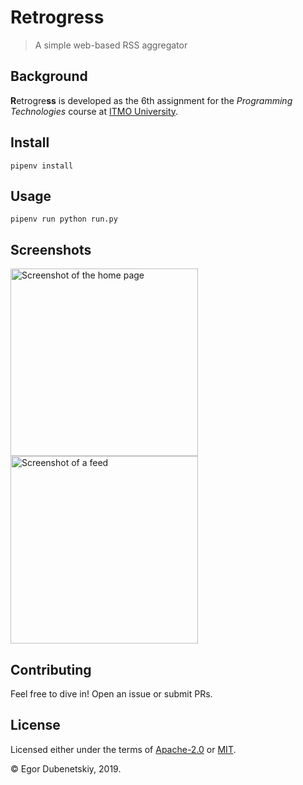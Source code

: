 # Retrogress

> A simple web-based RSS aggregator

## Background

**R**etrogre**ss** is developed as the 6th assignment for the *Programming Technologies* course at [ITMO University].

## Install

```
pipenv install
```

## Usage

```
pipenv run python run.py
```

## Screenshots

<img alt="Screenshot of the home page" src="https://raw.githubusercontent.com/edubenetskiy/ProgTech-Lab6/master/screenshots/main-page.png" height="300px"> <img alt="Screenshot of a feed" src="https://raw.githubusercontent.com/edubenetskiy/ProgTech-Lab6/master/screenshots/sample-feed.png" height="300px">

## Contributing

Feel free to dive in! Open an issue or submit PRs.

## License

Licensed either under the terms of [Apache-2.0] or [MIT].

© Egor Dubenetskiy, 2019.

[ITMO University]: https://en.itmo.ru/
[Apache-2.0]: https://opensource.org/licenses/Apache-2.0
[MIT]: https://opensource.org/licenses/MIT
